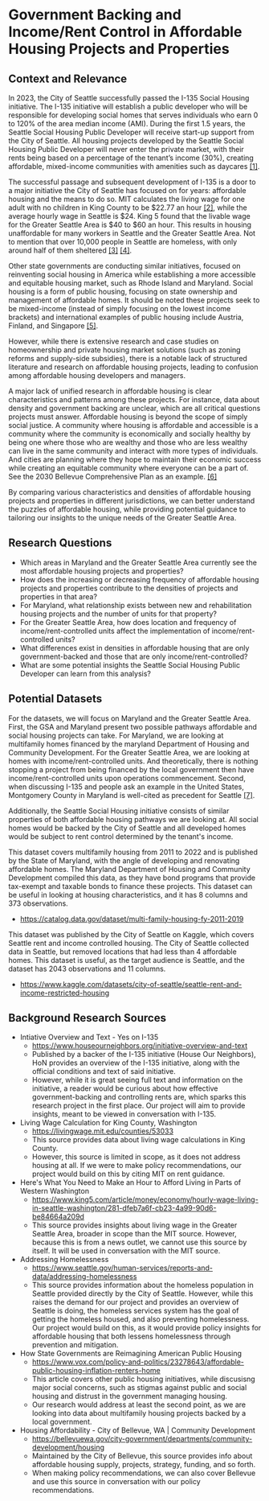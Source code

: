 # Government Backing and Income/Rent Control in Affordable Housing Projects and Properties #

## Context and Relevance ##

In 2023, the City of Seattle successfully passed the I-135 Social Housing initiative. The I-135 initiative will establish a public developer who will be responsible for developing social homes that serves individuals who earn 0 to 120% of the area median income (AMI). During the first 1.5 years, the Seattle Social Housing Public Developer will receive start-up support from the City of Seattle. All housing projects developed by the Seattle Social Housing Public Developer will never enter the private market, with their rents being based on a percentage of the tenant’s income (30%), creating affordable, mixed-income communities with amenities such as daycares [[1]](https://www.houseourneighbors.org/initiative-overview-and-text).

The successful passage and subsequent development of I-135 is a door to a major initiative the City of Seattle has focused on for years: affordable housing and the means to do so. MIT calculates the living wage for one adult with no children in King County to be $22.77 an hour [[2]](https://livingwage.mit.edu/counties/53033), while the average hourly wage in Seattle is $24. King 5 found that the livable wage for the Greater Seattle Area is $40 to $60 an hour. This results in housing unaffordable for many workers in Seattle and the Greater Seattle Area. Not to mention that over 10,000 people in Seattle are homeless, with only around half of them sheltered [[3]](https://www.king5.com/article/money/economy/hourly-wage-living-in-seattle-washington/281-dfeb7a6f-cb23-4a99-90d6-be84664a209d) [[4]](https://www.seattle.gov/human-services/reports-and-data/addressing-homelessness).

Other state governments are conducting similar initiatives, focused on reinventing social housing in America while establishing a more accessible and equitable housing market, such as Rhode Island and Maryland. Social housing is a form of public housing, focusing on state ownership and management of affordable homes. It should be noted these projects seek to be mixed-income (instead of simply focusing on the lowest income brackets) and international examples of public housing include Austria, Finland, and Singapore [[5]](https://www.vox.com/policy-and-politics/23278643/affordable-public-housing-inflation-renters-home).

However, while there is extensive research and case studies on homeownership and private housing market solutions (such as zoning reforms and supply-side subsidies), there is a notable lack of structured literature and research on affordable housing projects, leading to confusion among affordable housing developers and managers.

A major lack of unified research in affordable housing is clear characteristics and patterns among these projects. For instance, data about density and government backing are unclear, which are all critical questions projects must answer. Affordable housing is beyond the scope of simply social justice. A community where housing is affordable and accessible is a community where the community is economically and socially healthy by being one where those who are wealthy and those who are less wealthy can live in the same community and interact with more types of individuals. And cities are planning where they hope to maintain their economic success while creating an equitable community where everyone can be a part of. See the 2030 Bellevue Comprehensive Plan as an example. [[6]](https://bellevuewa.gov/city-government/departments/community-development/housing)

By comparing various characteristics and densities of affordable housing projects and properties in different jurisdictions, we can better understand the puzzles of affordable housing, while providing potential guidance to tailoring our insights to the unique needs of the Greater Seattle Area.

## Research Questions ##

* Which areas in Maryland and the Greater Seattle Area currently see the most affordable housing projects and properties?
* How does the increasing or decreasing frequency of affordable housing projects and properties contribute to the densities of projects and properties in that area?
* For Maryland, what relationship exists between new and rehabilitation housing projects and the number of units for that property?
* For the Greater Seattle Area, how does location and frequency of income/rent-controlled units affect the implementation of income/rent-controlled units?
* What differences exist in densities in affordable housing that are only government-backed and those that are only income/rent-controlled?
* What are some potential insights the Seattle Social Housing Public Developer can learn from this analysis?

## Potential Datasets ##

For the datasets, we will focus on Maryland and the Greater Seattle Area. First, the GSA and Maryland present two possible pathways affordable and social housing projects can take. For Maryland, we are looking at multifamily homes financed by the maryland Department of Housing and Community Development. For the Greater Seattle Area, we are looking at homes with income/rent-controlled units. And theoretically, there is nothing stopping a project from being financed by the local government then have income/rent-controlled units upon operations commencement. Second, when discussing I-135 and people ask an example in the United States, Montgomery County in Maryland is well-cited as precedent for Seattle [[7]](https://crosscut.com/politics/2023/02/seattles-social-housing-measure-likely-pass).

Additionally, the Seattle Social Housing initiative consists of similar properties of both affordable housing pathways we are looking at. All social homes would be backed by the City of Seattle and all developed homes would be subject to rent control determined by the tenant's income.

This dataset covers multifamily housing from 2011 to 2022 and is published by the State of Maryland, with the angle of developing and renovating affordable homes. The Maryland Department of Housing and Community Development compiled this data, as they have bond programs that provide tax-exempt and taxable bonds to finance these projects. This dataset can be useful in looking at housing characteristics, and it has 8 columns and 373 observations.
* https://catalog.data.gov/dataset/multi-family-housing-fy-2011-2019

This dataset was published by the City of Seattle on Kaggle, which covers Seattle rent and income controlled housing. The City of Seattle collected data in Seattle, but removed locations that had less than 4 affordable homes. This dataset is useful, as the target audience is Seattle, and the dataset has 2043 observations and 11 columns.
* https://www.kaggle.com/datasets/city-of-seattle/seattle-rent-and-income-restricted-housing

## Background Research Sources ##

* Intiative Overview and Text - Yes on I-135
  * https://www.houseourneighbors.org/initiative-overview-and-text
  * Published by a backer of the I-135 initiative (House Our Neighbors), HoN provides an overview of the I-135 initiative, along with the official conditions and text of said initiative.
  * However, while it is great seeing full text and information on the initiative, a reader would be curious about how effective government-backing and controlling rents are, which sparks this research project in the first place. Our project will aim to provide insights, meant to be viewed in conversation with I-135.
* Living Wage Calculation for King County, Washington
  * https://livingwage.mit.edu/counties/53033
  * This source provides data about living wage calculations in King County.
  * However, this source is limited in scope, as it does not address housing at all. If we were to make policy recommendations, our project would build on this by citing MIT on rent guidance.
* Here's What You Need to Make an Hour to Afford Living in Parts of Western Washington
  * https://www.king5.com/article/money/economy/hourly-wage-living-in-seattle-washington/281-dfeb7a6f-cb23-4a99-90d6-be84664a209d
  * This source provides insights about living wage in the Greater Seattle Area, broader in scope than the MIT source. However, because this is from a news outlet, we cannot use this source by itself. It will be used in conversation with the MIT source.
* Addressing Homelessness
  * https://www.seattle.gov/human-services/reports-and-data/addressing-homelessness
  * This source provides information about the homeless population in Seattle provided directly by the City of Seattle. However, while this raises the demand for our project and provides an overview of Seattle is doing, the homeless services system has the goal of getting the homeless housed, and also preventing homelessness. Our project would build on this, as it would provide policy insights for affordable housing that both lessens homelessness through prevention and mitigation.
* How State Governments are Reimagining American Public Housing
  * https://www.vox.com/policy-and-politics/23278643/affordable-public-housing-inflation-renters-home
  * This article covers other public housing initiatives, while discusisng major social concerns, such as stigmas against public and social housing and distrust in the government managing housing.
  * Our research would address at least the second point, as we are looking into data about multifamily housing projects backed by a local government.
* Housing Affordability - City of Bellevue, WA | Community Development
  *  https://bellevuewa.gov/city-government/departments/community-development/housing
  *  Maintained by the City of Bellevue, this source provides info about affordable housing supply, projects, strategy, funding, and so forth.
  *  When making policy recommendations, we can also cover Bellevue and use this source in conversation with our policy recommendations.
